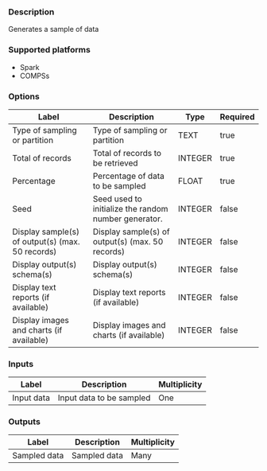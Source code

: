 ###  Description
Generates a sample of data

###  Supported platforms
* Spark
* COMPSs

###  Options
| Label | Description | Type | Required |
|---|---|---|---|
| Type of sampling or partition | Type of sampling or partition | TEXT | true |
| Total of records | Total of records to be retrieved | INTEGER | true |
| Percentage | Percentage of data to be sampled | FLOAT | true |
| Seed | Seed used to initialize the random number generator. | INTEGER | false |
| Display sample(s) of output(s) (max. 50 records) | Display sample(s) of output(s) (max. 50 records) | INTEGER | false |
| Display output(s) schema(s) | Display output(s) schema(s) | INTEGER | false |
| Display text reports (if available) | Display text reports (if available) | INTEGER | false |
| Display images and charts (if available) | Display images and charts (if available) | INTEGER | false |

###  Inputs
| Label | Description | Multiplicity |
|---|---|---|
| Input data | Input data to be sampled | One |

###  Outputs
| Label | Description | Multiplicity |
|---|---|---|
| Sampled data | Sampled data | Many |

